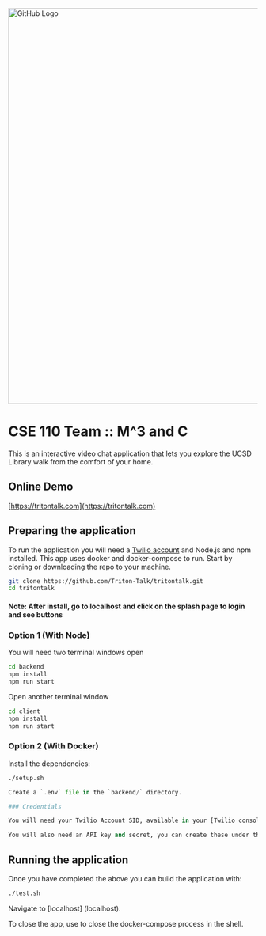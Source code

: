 <img src="https://i.imgur.com/KoEzlLt.jpg" alt="GitHub Logo" width="800"/>

# CSE 110 Team :: M^3 and C

This is an interactive video chat application that lets you explore the UCSD Library walk from the comfort of your home.

## Online Demo
[https://tritontalk.com](https://tritontalk.com)

## Preparing the application

To run the application you will need a [Twilio account](https://www.twilio.com/try-twilio) and Node.js and npm installed. 
This app uses docker and docker-compose to run.
Start by cloning or downloading the repo to your machine.

```bash
git clone https://github.com/Triton-Talk/tritontalk.git
cd tritontalk
```

#### Note: After install, go to localhost and click on the splash page to login and see buttons

### Option 1 (With Node)
You will need two terminal windows open
```bash
cd backend
npm install
npm run start
```
Open another terminal window
```bash
cd client
npm install
npm run start
```
### Option 2 (With Docker)

Install the dependencies:

```bash
./setup.sh
```

```python
Create a `.env` file in the `backend/` directory.

### Credentials

You will need your Twilio Account SID, available in your [Twilio console](https://www.twilio.com/console). Add it to the `.env` file.

You will also need an API key and secret, you can create these under the [Programmable Video Tools in your console](https://www.twilio.com/console/video/project/api-keys). Create a key pair and add them to the `.env` file too.

```

## Running the application

Once you have completed the above you can build the application with:

```bash
./test.sh
```

Navigate to [localhost] (localhost). 

To close the app, use <Ctrl-C> to close the docker-compose process in the shell.
